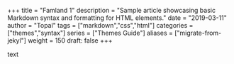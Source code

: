 +++
title = "Famland 1"
description = "Sample article showcasing basic Markdown syntax and formatting for HTML elements."
date = "2019-03-11"
author = "Topal"
tags = ["markdown","css","html"]
categories = ["themes","syntax"]
series = ["Themes Guide"]
aliases = ["migrate-from-jekyl"]
weight = 150
draft: false
+++



text 
